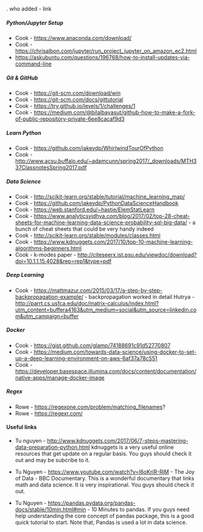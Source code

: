 .
who added - link

##### Python/Jupyter Setup
- Cook - https://www.anaconda.com/download/
- Cook -  https://chrisalbon.com/jupyter/run_project_jupyter_on_amazon_ec2.html
- https://askubuntu.com/questions/196768/how-to-install-updates-via-command-line

##### Git & GitHub
- Cook - https://git-scm.com/download/win
- Cook - https://git-scm.com/docs/gittutorial
- Cook - https://try.github.io/levels/1/challenges/1
- Cook - https://medium.com/@bilalbayasut/github-how-to-make-a-fork-of-public-repository-private-6ee8cacaf9d3

##### Learn Python 
- Cook - https://github.com/jakevdp/WhirlwindTourOfPython
- Cook - http://www.acsu.buffalo.edu/~adamcunn/spring2017/_downloads/MTH337ClassnotesSpring2017.pdf

##### Data Science
- Cook - http://scikit-learn.org/stable/tutorial/machine_learning_map/
- Cook - https://github.com/jakevdp/PythonDataScienceHandbook
- Cook - https://web.stanford.edu/~hastie/ElemStatLearn
- Cook - https://www.analyticsvidhya.com/blog/2017/02/top-28-cheat-sheets-for-machine-learning-data-science-probability-sql-big-data/  - a bunch of cheat sheets that could be very handy indeed
- Cook - http://scikit-learn.org/stable/modules/classes.html
- Cook - https://www.kdnuggets.com/2017/10/top-10-machine-learning-algorithms-beginners.html
- Cook - k-modes paper - http://citeseerx.ist.psu.edu/viewdoc/download?doi=10.1.1.15.4028&rep=rep1&type=pdf


##### Deep Learning
- Cook - https://mattmazur.com/2015/03/17/a-step-by-step-backpropagation-example/ - backpropagation worked in detail
Hutrya - http://parrt.cs.usfca.edu/doc/matrix-calculus/index.html?utm_content=buffera4163&utm_medium=social&utm_source=linkedin.com&utm_campaign=buffer


##### Docker
- Cook - https://gist.github.com/glamp/74188691c91d52770807
- Cook - https://medium.com/towards-data-science/using-docker-to-set-up-a-deep-learning-environment-on-aws-6af37a78c551
- Cook - https://developer.basespace.illumina.com/docs/content/documentation/native-apps/manage-docker-image

##### Regex
- Rowe - https://regexone.com/problem/matching_filenames?
- Rowe - https://regexr.com/


#### Useful links


- Tu nguyen - http://www.kdnuggets.com/2017/06/7-steps-mastering-data-preparation-python.html 
kdnuggets is a very useful online resources that get update on a regular basis. You guys should check it out and may be subcribe to it. 

- Tu Nguyen - https://www.youtube.com/watch?v=l6oKriR-RjM - The Joy of Data - BBC Documentary.
This is a wonderful documentary that links math and data science. It is very inspirational. You guys should check it out.  

- Tu Nguyen - https://pandas.pydata.org/pandas-docs/stable/10min.html#min - 10 Minutes to pandas.
If you guys need help understanding the core concept of pandas package, this is a good quick tutorial to start. Note that, Pandas is used a lot in data science. 
